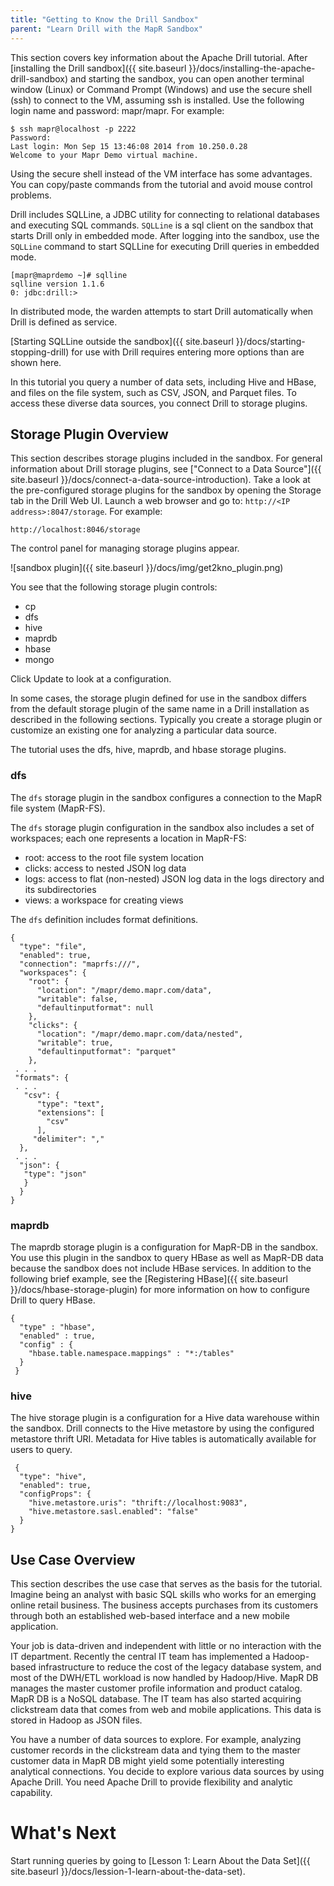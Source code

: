 ```yaml
---
title: "Getting to Know the Drill Sandbox"
parent: "Learn Drill with the MapR Sandbox"
---
```

This section covers key information about the Apache Drill tutorial. After [installing the Drill sandbox]({{ site.baseurl }}/docs/installing-the-apache-drill-sandbox) and starting the sandbox, you can open another terminal window (Linux) or Command Prompt (Windows) and use the secure shell (ssh) to connect to the VM, assuming ssh is installed. Use the following login name and password: mapr/mapr. For
example:

    $ ssh mapr@localhost -p 2222
    Password:
    Last login: Mon Sep 15 13:46:08 2014 from 10.250.0.28
    Welcome to your Mapr Demo virtual machine.

Using the secure shell instead of the VM interface has some advantages. You can copy/paste commands from the tutorial and avoid mouse control problems.

Drill includes SQLLine, a JDBC utility for connecting to relational databases and executing SQL commands. `SQLLine` is a sql client on the sandbox that starts Drill only in embedded mode. After logging into the sandbox,  use the `SQLLine` command to start SQLLine for executing Drill queries in embedded mode.  

    [mapr@maprdemo ~]# sqlline
    sqlline version 1.1.6
    0: jdbc:drill:>

In distributed mode, the warden attempts to start Drill automatically when Drill is defined as service.

[Starting SQLLine outside the sandbox]({{ site.baseurl }}/docs/starting-stopping-drill) for use with Drill requires entering more options than are shown here. 

In this tutorial you query a number of data sets, including Hive and HBase, and files on the file system, such as CSV, JSON, and Parquet files. To access these diverse data sources, you connect Drill to storage plugins. 

## Storage Plugin Overview
This section describes storage plugins included in the sandbox. For general information about Drill storage plugins, see ["Connect to a Data Source"]({{ site.baseurl }}/docs/connect-a-data-source-introduction).
Take a look at the pre-configured storage plugins for the sandbox by opening the Storage tab in the Drill Web UI. Launch a web browser and go to: `http://<IP address>:8047/storage`. For example:

    http://localhost:8046/storage

The control panel for managing storage plugins appear.

![sandbox plugin]({{ site.baseurl }}/docs/img/get2kno_plugin.png)

You see that the following storage plugin controls:

* cp
* dfs
* hive
* maprdb
* hbase
* mongo

Click Update to look at a configuration. 

In some cases, the storage plugin defined for use in the sandbox differs from the default storage plugin of the same name in a Drill installation as described in the following sections. Typically you create a storage plugin or customize an existing one for analyzing a particular data source. 

The tutorial uses the dfs, hive, maprdb, and hbase storage plugins. 

### dfs

The `dfs` storage plugin in the sandbox configures a connection to the MapR file system (MapR-FS). 

The `dfs` storage plugin configuration in the sandbox also includes a set of workspaces; each one represents a
location in MapR-FS:

  * root: access to the root file system location
  * clicks: access to nested JSON log data
  * logs: access to flat (non-nested) JSON log data in the logs directory and its subdirectories
  * views: a workspace for creating views

The `dfs` definition includes format definitions.

    {
      "type": "file",
      "enabled": true,
      "connection": "maprfs:///",
      "workspaces": {
        "root": {
          "location": "/mapr/demo.mapr.com/data",
          "writable": false,
          "defaultinputformat": null
        },
        "clicks": {
          "location": "/mapr/demo.mapr.com/data/nested",
          "writable": true,
          "defaultinputformat": "parquet"
        },
     . . .
     "formats": {
     . . .
       "csv": {
          "type": "text",
          "extensions": [
            "csv"
          ],
         "delimiter": ","
      },
     . . .
      "json": {
       "type": "json"
       }
      }
    }

### maprdb

The maprdb storage plugin is a configuration for MapR-DB in the sandbox. You use this plugin in the sandbox to query HBase as well as MapR-DB data because the sandbox does not include HBase services. In addition to the following brief example, see the [Registering HBase]({{ site.baseurl }}/docs/hbase-storage-plugin) for more
information on how to configure Drill to query HBase.

    {
      "type" : "hbase",
      "enabled" : true,
      "config" : {
        "hbase.table.namespace.mappings" : "*:/tables"
      }
     }

### hive

The hive storage plugin is a configuration for a Hive data warehouse within the sandbox.
Drill connects to the Hive metastore by using the configured metastore thrift
URI. Metadata for Hive tables is automatically available for users to query.

     {
      "type": "hive",
      "enabled": true,
      "configProps": {
        "hive.metastore.uris": "thrift://localhost:9083",
        "hive.metastore.sasl.enabled": "false"
      }
    }

## Use Case Overview

This section describes the use case that serves as the basis for the tutorial. Imagine being an analyst with basic SQL skills who works for an
emerging online retail business. The business accepts purchases from its customers
through both an established web-based interface and a new mobile application.

Your job is data-driven and independent with little or no interaction with the IT department. Recently the central IT team
has implemented a Hadoop-based infrastructure to reduce the cost of the legacy
database system, and most of the DWH/ETL workload is now handled by
Hadoop/Hive. MapR DB manages the master customer profile information and product catalog. MapR DB is a NoSQL database. The IT team has also started
acquiring clickstream data that comes from web and mobile applications. This
data is stored in Hadoop as JSON files.

You have a number of data sources to explore.  For example, analyzing customer records in the clickstream data and tying them to the master customer data in MapR DB might yield some potentially interesting analytical connections. You decide to explore various data sources by using Apache Drill. You need Apache Drill to provide flexibility and analytic capability.

# What's Next

Start running queries by going to [Lesson 1: Learn About the Data
Set]({{ site.baseurl }}/docs/lession-1-learn-about-the-data-set).

